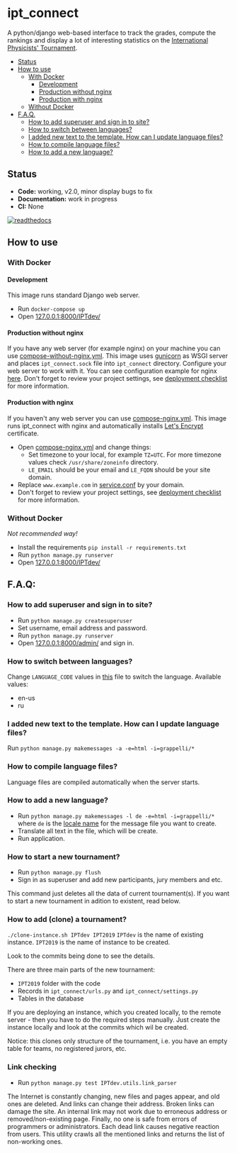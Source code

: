 # ipt_connect

A python/django web-based interface to track the grades, compute the rankings and display a lot of interesting statistics on the [International Physicists' Tournament](https://iptnet.info).

* [Status](#status)
* [How to use](#how-to-use)
  * [With Docker](#with-docker)
    * [Development](#development)
    * [Production without nginx](#production-without-nginx)
    * [Production with nginx](#production-with-nginx)
  * [Without Docker](#without-docker)
* [F.A.Q.](#faq)
  * [How to add superuser and sign in to site?](#how-to-add-superuser-and-sign-in-to-site)
  * [How to switch between languages?](#how-to-switch-between-languages)
  * [I added new text to the template. How сan I update language files?](#i-added-new-text-to-the-template-how-сan-i-update-language-files)
  * [How to compile language files?](#how-to-compile-language-files)
  * [How to add a new language?](#how-to-add-a-new-language)

## Status
* **Code:** working, v2.0, minor display bugs to fix
* **Documentation:** work in progress
* **CI:** None

[![readthedocs](https://readthedocs.org/projects/ipt-connect/badge/?version=latest)](http://ipt-connect.readthedocs.io/en/latest/?badge=latest)

## How to use

### With Docker

#### Development
This image runs standard Django web server.

* Run `docker-compose up`
* Open [127.0.0.1:8000/IPTdev/](http://127.0.0.1:8000/IPTdev/)

#### Production without nginx
If you have any web server (for example nginx) on your machine you can use [compose-without-nginx.yml](compose-without-nginx.yml). This image uses [gunicorn](https://gunicorn.org/) as WSGI server and places `ipt_connect.sock` file into `ipt_connect` directory. Configure your web server to work with it. You can see configuration example for nginx [here](etc/service.conf). Don't forget to review your project settings, see [deployment checklist](https://docs.djangoproject.com/en/1.11/howto/deployment/checklist/) for more information.

#### Production with nginx
If you haven't any web server you can use [compose-nginx.yml](compose-nginx.yml). This image runs ipt_connect with nginx and automatically installs [Let's Encrypt](https://letsencrypt.org/) certificate.

* Open [compose-nginx.yml](compose-nginx.yml) and change things:
  * Set timezone to your local, for example `TZ=UTC`. For more timezone values check `/usr/share/zoneinfo` directory.
  * `LE_EMAIL` should be your email and `LE_FQDN` should be your site domain.
* Replace `www.example.com` in [service.conf](etc/service.conf) by your domain.
* Don't forget to review your project settings, see [deployment checklist](https://docs.djangoproject.com/en/1.11/howto/deployment/checklist/) for more information.

### Without Docker

*Not recommended way!*

* Install the requirements `pip install -r requirements.txt`
* Run `python manage.py runserver`
* Open [127.0.0.1:8000/IPTdev/](http://127.0.0.1:8000/IPTdev/)

## F.A.Q:

### How to add superuser and sign in to site?
* Run `python manage.py createsuperuser`
* Set username, email address and password.
* Run `python manage.py runserver`
* Open [127.0.0.1:8000/admin/](http://127.0.0.1:8000/admin/) and sign in.

### How to switch between languages?
Сhange `LANGUAGE_CODE` values in [this](ipt_connect/ipt_connect/settings.py) file to switch the language.
Available values:
* en-us
* ru

### I added new text to the template. How сan I update language files?
Run `python manage.py makemessages -a -e=html -i=grappelli/*`

### How to compile language files?
Language files are compiled automatically when the server starts.

### How to add a new language?
* Run `python manage.py makemessages -l de -e=html -i=grappelli/*` where `de` is the [locale name](https://docs.djangoproject.com/en/2.0/topics/i18n/#term-locale-name) for the message file you want to create.
* Translate all text in the file, which will be create.
* Run application.

### How to start a new tournament?
* Run `python manage.py flush`
* Sign in as superuser and add new participants, jury members and etc.

This command just deletes all the data of current tournament(s).
If you want to start a new tournament in adition to existent,
read below.

### How to add (clone) a tournament?
`./clone-instance.sh IPTdev IPT2019`
`IPTdev` is the name of existing instance.
`IPT2019` is the name of instance to be created.

Look to the commits being done to see the details.

There are three main parts of the new tournament:
* `IPT2019` folder with the code
* Records in `ipt_connect/urls.py` and `ipt_connect/settings.py`
* Tables in the database

If you are deploying an instance, which you created locally, to the remote server -
then you have to do the required steps manually.
Just create the instance locally and look at the commits which wil be created.

Notice: this clones only structure of the tournament,
i.e. you have an empty table for teams, no registered jurors, etc.

### Link checking
* Run `python manage.py test IPTdev.utils.link_parser`

The Internet is constantly changing, new files and pages appear, and old ones are deleted.
And links can change their address. Broken links can damage the site.
An internal link may not work due to erroneous address or removed/non-existing page.
Finally, no one is safe from errors of programmers or administrators.
Each dead link causes negative reaction from users.
This utility crawls all the mentioned links and returns the list of non-working ones.
